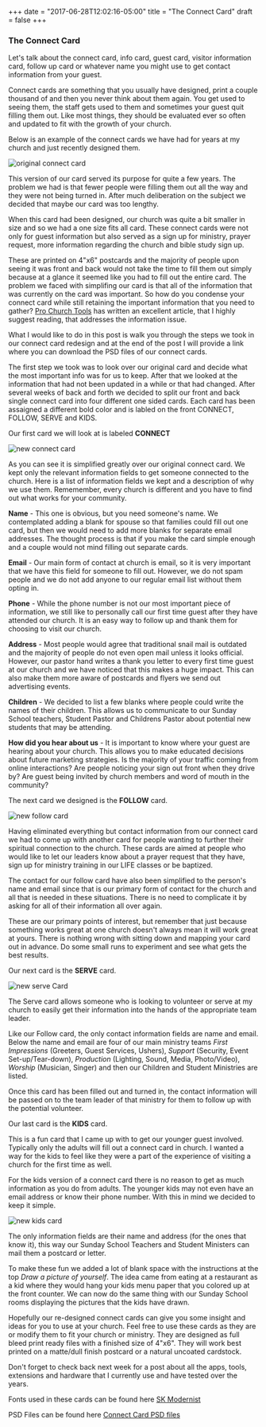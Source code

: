+++
date = "2017-06-28T12:02:16-05:00"
title = "The Connect Card"
draft = false
+++

### The Connect Card

Let's talk about the connect card, info card, guest card, visitor information card, follow up card or whatever name you might use to get contact information from your guest.

Connect cards are something that you usually have designed, print a couple thousand of and then you never think about them again. You get used to seeing them, the staff gets used to them and sometimes your guest quit filling them out. Like most things, they should be evaluated ever so often and updated to fit with the growth of your church.

Below is an example of the connect cards we have had for years at my church and just recently designed them.

![original connect card](img/connectcardold.jpg)

This version of our card served its purpose for quite a few years. The problem we had is that fewer people were filling them out all the way and they were not being turned in. After much deliberation on the subject we decided that maybe our card was too lengthy.

When this card had been designed, our church was quite a bit smaller in size and so we had a one size fits all card. These connect cards were not only for guest information but also served as a sign up for ministry, prayer request, more information regarding the church and bible study sign up.

These are printed on 4"x6" postcards and the majority of people upon seeing it was front and back would not take the time to fill them out simply because at a glance it seemed like you had to fill out the entire card. The problem we faced with simplifing our card is that all of the information that was currently on the card was important. So how do you condense your connect card while still retaining the important information that you need to gather? [Pro Church Tools](https://prochurchtools.com/perfect-church-connection-card-examples/ "Pro Church Tools") has written an excellent article, that I highly suggest reading, that addresses the information issue.

What I would like to do in this post is walk you through the steps we took in our connect card redesign and at the end of the post I will provide a link where you can download the PSD files of our connect cards.

The first step we took was to look over our original card and decide what the most important info was for us to keep. After that we looked at the information that had not been updated in a while or that had changed. After several weeks of back and forth we decided to split our front and back single connect card into four different one sided cards. Each card has been assaigned a different bold color and is labled on the front CONNECT, FOLLOW, SERVE and KIDS.

Our first card we will look at is labeled **CONNECT**

![new connect card](img/connectcardnew.jpg)

As you can see it is simplified greatly over our original connect card. We kept only the relevant information fields to get someone connected to the church. Here is a list of information fields we kept and a description of why we use them. Rememember, every church is different and you have to find out what works for your community.

**Name** - This one is obvious, but you need someone's name. We contemplated adding a blank for spouse so that families could fill out one card, but then we would need to add more blanks for separate email addresses. The thought process is that if you make the card simple enough and a couple would not mind filling out separate cards.

**Email** - Our main form of contact at church is email, so it is very important that we have this field for someone to fill out. However, we do not spam people and we do not add anyone to our regular email list without them opting in.

**Phone** - While the phone number is not our most important piece of information, we still like to personally call our first time guest after they have attended our church. It is an easy way to follow up and thank them for choosing to visit our church.

**Address** - Most people would agree that traditional snail mail is outdated and the majority of people do not even open mail unless it looks official. However, our pastor hand writes a thank you letter to every first time guest at our church and we have noticed that this makes a huge impact. This can also make them more aware of postcards and flyers we send out advertising events.

**Children** - We decided to list a few blanks where people could write the names of their children. This allows us to communicate to our Sunday School teachers, Student Pastor and Childrens Pastor about potential new students that may be attending.

**How did you hear about us** - It is important to know where your guest are hearing about your church. This allows you to make educated decisions about future marketing strategies. Is the majority of your traffic coming from online interactions? Are people noticing your sign out front when they drive by? Are guest being invited by church members and word of mouth in the community?

The next card we designed is the **FOLLOW** card.

![new follow card](img/connectcardfollow.jpg)

Having eliminated everything but contact information from our connect card we had to come up with another card for people wanting to further their spiritual connection to the church. These cards are aimed at people who would like to let our leaders know about a prayer request that they have, sign up for ministry training in our LIFE classes or be baptized.

The contact for our follow card have also been simplified to the person's name and email since that is our primary form of contact for the church and all that is needed in these situations. There is no need to complicate it by asking for all of their information all over again.

These are our primary points of interest, but remember that just because something works great at one church doesn't always mean it will work great at yours. There is nothing wrong with sitting down and mapping your card out in advance. Do some small runs to experiment and see what gets the best results.

Our next card is the **SERVE** card.

![new serve Card](img/connectcardserve.jpg)

The Serve card allows someone who is looking to volunteer or serve at my church to easily get their information into the hands of the appropriate team leader.

Like our Follow card, the only contact information fields are name and email. Below the name and email are four of our main ministry teams *First Impressions* (Greeters, Guest Services, Ushers), *Support* (Security, Event Set-up/Tear-down), *Production* (Lighting, Sound, Media, Photo/Video), *Worship* (Musician, Singer) and then our Children and Student Ministries are listed.

Once this card has been filled out and turned in, the contact information will be passed on to the team leader of that ministry for them to follow up with the potential volunteer.

Our last card is the **KIDS** card.

This is a fun card that I came up with to get our younger guest involved. Typically only the adults will fill out a connect card in church. I wanted a way for the kids to feel like they were a part of the experience of visiting a church for the first time as well.

For the kids version of a connect card there is no reason to get as much information as you do from adults. The younger kids may not even have an email address or know their phone number. With this in mind we decided to keep it simple.

![new kids card](img/connectcardkids.jpg)

The only information fields are their name and address (for the ones that know it), this way our Sunday School Teachers and Student Ministers can mail them a postcard or letter.

To make these fun we added a lot of blank space with the instructions at the top *Draw a picture of yourself*. The idea came from eating at a restaurant as a kid where they would hang your kids menu paper that you colored up at the front counter. We can now do the same thing with our Sunday School rooms displaying the pictures that the kids have drawn.

Hopefully our re-designed connect cards can give you some insight and ideas for you to use at your church. Feel free to use these cards as they are or modify them to fit your church or ministry. They are designed as full bleed print ready files with a finished size of 4"x6". They will work best printed on a matte/dull finish postcard or a natural uncoated cardstock.

Don't forget to check back next week for a post about all the apps, tools, extensions and hardware that I currently use and have tested over the years.

Fonts used in these cards can be found here [SK Modernist](https://www.behance.net/gallery/32918197/Sk-Modernist-%28Free-Font%29 "SK-Modernist Font")

PSD Files can be found here [Connect Card PSD files](http://rocketpunch.s3.amazonaws.com/connect%20card%20psd.zip "Connect Card Files")
